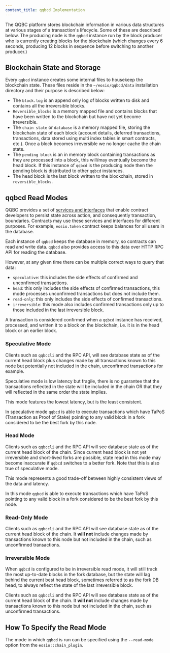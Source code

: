 ```yaml
---
content_title: qqbcd Implementation
---
```


The QQBC platform stores blockchain information in various data structures at various stages of a transaction's lifecycle. Some of these are described below. The producing node is the `qqbcd` instance run by the block producer who is currently creating blocks for the blockchain (which changes every 6 seconds, producing 12 blocks in sequence before switching to another producer.)

## Blockchain State and Storage

Every `qqbcd` instance creates some internal files to housekeep the blockchain state. These files reside in the `~/eosio/qqbcd/data` installation directory and their purpose is described below:

* The `block.log` is an append only log of blocks written to disk and contains all the irreversible blocks.
* `Reversible_blocks` is a memory mapped file and contains blocks that have been written to the blockchain but have not yet become irreversible.
* The `chain state` or `database` is a memory mapped file, storing the blockchain state of each block (account details, deferred transactions, transactions, data stored using multi index tables in smart contracts, etc.). Once a block becomes irreversible we no longer cache the chain state.
* The `pending block` is an in memory block containing transactions as they are processed into a block, this will/may eventually become the head block. If this instance of `qqbcd` is the producing node then the pending block is distributed to other `qqbcd` instances.
* The head block is the last block written to the blockchain, stored in `reversible_blocks`.

## qqbcd Read Modes

QQBC provides a set of [services and interfaces](https://developers.eos.io/eosio-cpp/docs/db-api) that enable contract developers to persist state across action, and consequently transaction, boundaries. Contracts may use these services and interfaces for different purposes. For example, `eosio.token` contract keeps balances for all users in the database.

Each instance of `qqbcd` keeps the database in memory, so contracts can read and write data.   `qqbcd` also provides access to this data over HTTP RPC API for reading the database.

However, at any given time there can be multiple correct ways to query that data: 
- `speculative`: this includes the side effects of confirmed and unconfirmed transactions.
- `head`: this only includes the side effects of confirmed transactions, this mode processes unconfirmed transactions but does not include them.
- `read-only`: this only includes the side effects of confirmed transactions.
- `irreversible`: this mode also includes confirmed transactions only up to those included in the last irreversible block.

A transaction is considered confirmed when a `qqbcd` instance has received, processed, and written it to a block on the blockchain, i.e. it is in the head block or an earlier block.

### Speculative Mode

Clients such as `qqbccli` and the RPC API, will see database state as of the current head block plus changes made by all transactions known to this node but potentially not included in the chain, unconfirmed transactions for example.

Speculative mode is low latency but fragile, there is no guarantee that the transactions reflected in the state will be included in the chain OR that they will reflected in the same order the state implies.  

This mode features the lowest latency, but is the least consistent. 

In speculative mode `qqbcd` is able to execute transactions which have TaPoS (Transaction as Proof of Stake) pointing to any valid block in a fork considered to be the best fork by this node.

### Head Mode

Clients such as `qqbccli` and the RPC API will see database state as of the current head block of the chain.  Since current head block is not yet irreversible and short-lived forks are possible, state read in this mode may become inaccurate  if `qqbcd` switches to a better fork.  Note that this is also true of speculative mode.  

This mode represents a good trade-off between highly consistent views of the data and latency.

In this mode `qqbcd` is able to execute transactions which have TaPoS pointing to any valid block in a fork considered to be the best fork by this node.

### Read-Only Mode

Clients such as `qqbccli` and the RPC API will see database state as of the current head block of the chain. It **will not** include changes made by transactions known to this node but not included in the chain, such as unconfirmed transactions.

### Irreversible Mode

When `qqbcd` is configured to be in irreversible read mode, it will still track the most up-to-date blocks in the fork database, but the state will lag behind the current best head block, sometimes referred to as the fork DB head, to always reflect the state of the last irreversible block. 

Clients such as `qqbccli` and the RPC API will see database state as of the current head block of the chain. It **will not** include changes made by transactions known to this node but not included in the chain, such as unconfirmed transactions.

## How To Specify the Read Mode

The mode in which `qqbcd` is run can be specified using the `--read-mode` option from the `eosio::chain_plugin`.
